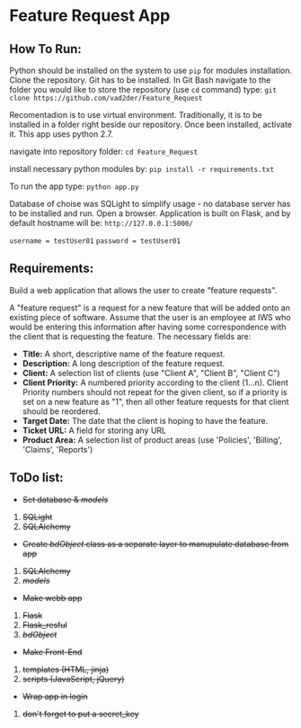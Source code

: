 Feature Request App
===================

How To Run:
-------------
Python should be installed on the system to use `pip` for modules installation.
Clone the repository. Git has to be installed. In Git Bash navigate to the folder you would like to store the repository (use `cd` command) type:
`git clone https://github.com/vad2der/Feature_Request`

Recomentadion is to use virtual environment. Traditionally, it is to be installed in a folder right beside our repository.
Once been installed, activate it. This app uses python 2.7. 

navigate into repository folder:
`cd Feature_Request`

install necessary python modules by:
`pip install -r requirements.txt`

To run the app type:
`python app.py`

Database of choise was SQLight to simplify usage - no database server has to be installed and run.
Open a browser. Application is built on Flask, and by default hostname will be: `http://127.0.0.1:5000/`

`username = testUser01`
`password = testUser01`


Requirements:
-------------

Build a web application that allows the user to create "feature requests".

A "feature request" is a request for a new feature that will be added onto an existing piece of software. Assume that the user is an employee at IWS who would be entering this information after having some correspondence with the client that is requesting the feature. The necessary fields are:

* **Title:** A short, descriptive name of the feature request.
* **Description:** A long description of the feature request.
* **Client:** A selection list of clients (use "Client A", "Client B", "Client C")
* **Client Priority:** A numbered priority according to the client (1...n). Client Priority numbers should not repeat for the given client, so if a priority is set on a new feature as "1", then all other feature requests for that client should be reordered.
* **Target Date:** The date that the client is hoping to have the feature.
* **Ticket URL:** A field for storing any URL
* **Product Area:** A selection list of product areas (use 'Policies', 'Billing', 'Claims', 'Reports')

ToDo list:
----------

* ~~Set database & _models_~~

1. ~~SQLight~~
2. ~~SQLAlchemy~~

* ~~Create _bdObject_ class as a separate layer to manupulate database from app~~

1. ~~SQLAlchemy~~
2. ~~_models_~~

* ~~Make webb app~~

1. ~~Flask~~
2. ~~Flask_resful~~
3. ~~_bdObject_~~

* ~~Make Front-End~~

1. ~~templates (HTML, jinja)~~
2. ~~scripts (JavaScript, jQuery)~~

* ~~Wrap app in login~~

1. ~~don't forget to put a secret_key~~